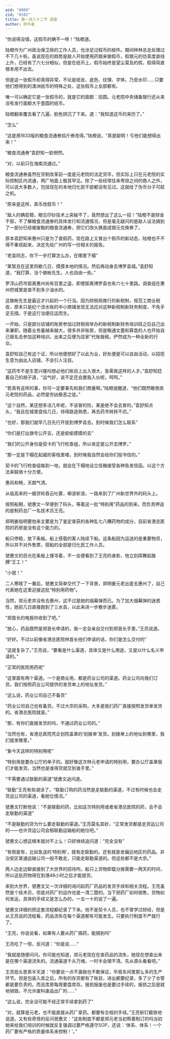 ```yaml
---
aid: "0009"
zid: "0182"
title: 第一百八十二节 调查
author: 吹牛者
---
```


“你说得没错，这假币的确不一样！”陆橙道。

陆橙作为广州政治保卫局的工作人员，也涉足过假币的桉件。期间林林总总处理过不下几十桩。虽说现在的趋势是敌人开始使用药银来做假币，假银元的彷真度直线上升，已经有了六七分相似，但是在纸币上，假币始终是望尘莫及的假，假得简直根本用不出去。

但是这一张假币却真得异常，不论是纸张、底色、纹理、字体，乃至水印……只要他们想得到的澳洲纸币的特殊之处，这张假币上全部都有。

唯一可以确定它是一张假币的，就是它的面额：拾圆。元老院中央储备银行还从来没有发行面额大于壹圆的纸币。

陆橙翻来覆去看了几遍，脸色阴沉了下来。道：“我知道这币的来历了。”

“怎么”

“这是用1633版的粮食流通券拾斤券改得。”陆橙说，“真是聪明！亏他们能想得出来！”

“粮食流通券”袁舒知一脸惘然。

“对，以前只在海南流通过。”

粮食流通券虽然在货制改革前一度是元老院的法定货币，但实际上只在元老院的实际控制区内流通，两广地面上极其罕见。除了一些经常往来粤琼之间的商人之外，可以说大多数人，包括现在的本地归化民干部都没有见过。这就给了伪币分子可趁之机。

“原来是这样，真币改假币！”

“敌人的确狡猾，眼见印钞技术上突破不了，竟然想出了这么一招！”陆橙不是财金干部，不了解粮食流通券的具体发行和流通情况，但是毫无疑问的是敌人设法搞到了一部分已经被废黜的粮食流通券，把它们改头换面成银元兑换券了。

原本袁舒知来惠州只是为了查假药，现在路上又冒出个假币的新动态，陆橙也不不得不重视起来，决定先给广州的写一份相关的报告。

“老袁同志，你下一步打算怎么办，在哪里下榻”

“某暂且在这里将歇几日，摸摸本地的情况。然后再动身去博罗县城。”袁舒知道，“我打算，当个做帐先生。人也自由一些。”

罗浮山药市距离惠州尚有百里之遥，即使距离博罗县也有六七十里路。调查组在惠州府城里是查不到多少油水的。

这做帐先生是最近才兴起的一个行当。因为财税局推行的新税制，规范工商业税收，原本只是纪个流水账的中小商铺发现无法应对这种新税制新财务制度，不免手足无措。于是这行当便应运而生。

一开始，只是部分店铺的账房参加过财税局举办的新税制新财务培训班之后自己出来兼职，随着业务量越来越大，很多并非账房，但是略通文墨和算盘的人也开始自己报名去参加这种培训，出来之后便为店家“代账报税。俨然成为一种全新的行业。

袁舒知自己有这个证，所以他便想好了以此为业，好处便是可以自由活动，以招揽生意为由出入店铺，不会引人注目。

“这药市不是生意兴隆吗想必他们账目上出入很大，急需我这样的人才。”袁舒知捻着自己的胡子道，“运气好，说不定还会邀我入伙呢，呵呵。”

“若真有这样的事，你可一定要事先和我们商量啊。”陆橙提醒道，“他们既然敢倒卖元老院的药品，必然是穷凶极恶之徒。”

“这个自然，某还想多活几年呢，不该冒的险，某是绝不会去冒的。”袁舒知点头，“我且在城里盘恒几日，待得路途熟悉，再去药市转转不迟。”

“也好，那我们就早几日先行开拔到博罗县去。到时候我们怎么联系”

“你们是打出旗号公开去，还是偷偷摸摸的去”

“我们的公开身份是契卡的飞行检查组，所以肯定是公开去博罗。”

“那一定是下榻在起威的客栈里喽。到时候我自然会给你们投书信的。”

契卡的飞行检查组每到一地，就会在下榻地设立信箱接受各种告发信函。以这个方法来联络十分方便。

惠风和畅，天朗气清。

从临高来的一艘货轮吞云吐雾，噼波斩浪，一路来到了广州新世界外的码头上。

按照船期，虢惠文一早便到了码头，等着这一批“特别用”药品的到来。而负责押送的是制药总厂一名技术员王亮。

郑明姜指明要他来主要是为了鉴定查获的各种乱七八糟药物的成分，目前省港总医院的药房是没有这个能力的。

船只停稳，放下条板。船上搭载的客人陆续下船。这条船因为运送的是重要物资，所以并不对外售票，搭船的全部是归化民工作人员。

虢惠文的目光在条板上搜寻着，不一会便看到了王亮的身影，他立刻挥舞起胳膊“王工！”

“小虢！”

二人寒暄了一番后，虢惠文简单交代了一下背景，郑明姜元老出差去惠州了，自己代表她在这里迎接这批“特别用药物”。

当然，郑元老并没有去惠州，这不过是她的烟幕弹而已。为了加大烟幕弹的迷惑性，她前几日直接跑到了三水县，以此来进一步散步迷雾。

“郑首长的电报你收到了吧。”

“放心，药品既然是郑首长申请的，我一定会亲自交付到郑首长手里。”王亮说道。

“好好。不过以前像省港总医院林首长他们申请的话，你们是怎么交付的”

“这就复杂了。”王亮说，“要看是什么渠道，具体又是什么用途，又是以什么名义申请的。”

“正常的医院用药呢”

“这里面有两个渠道。一个是商业用，都是药业公司的渠道。药业公司向我们订货。我们按照药业公司提供的发货单上的地址发货。”

“这么说，药业公司自己不备货”

“药业公司自己也有备货。不过大宗的采购，大多是我们药厂直接按照发货单发货的。省港总医院就是。”

“那，有你们直接发货的吗，不通过药业公司的。”

“当然也有，省港总医院凭企划院盖章的‘划拨单’发货。划拨单上的地址到哪里，我们就发哪里。”

“象今天这样的特别用呢”

“特别用是要办公厅的单子的。就好像这次林元老申请的特别用，要办公厅盖章我们才能发货。当然也是谁得货就交到谁手里。”

“不需要通过联勤的渠道”虢惠文追问道。

“联勤”王亮有些湖涂了，“联勤订购的药当然是走联勤的渠道，不过有时候也会走货运公司的渠道，看舱位情况。”

虢惠文打断他说：“不是联勤的药，比如这次特别用或者省港总医院的药，会不会走联勤的渠道”

“不是联勤的货为什么要走联勤的渠道。”王亮莫名其妙，“正常发货都是走货运公司的――也许货运公司会租联勤运输船的舱位吧。”

虢惠文心想这根本就对不上么！只好继续追问道：“完全没有”

“有倒是有，比如急送的‘特别用’，就有走联勤的。还有就是发偏远地区的药品。非治安区普通运输公司一般不敢走，只能走联勤渠道的。但这些都不是大宗。”

两人边走边聊直接到了大世界的招待所。船只上货物卸载分拨需要一两天的时间，所以这批药物得在到港48小时之后才能提货。



来到大世界，虢惠文又一次详细的询问起药厂药品的发货手续和相关流程。王亮虽然是个技术员，但是对药厂的运作也是一清二楚的。当下把药厂如何销售，货物如何发运，具体的手续又是怎么办的，一五一十的说了一遍。

虢惠文详细的把这套流程都纪录了下来。他不是契卡人员，也不曾学过财经，但是从王亮说的流程看，药品流失在每个渠道都有可能发生。只要执行制度不严就行了。

“王亮，你说说看，如果有人要从药厂搞药，能搞到吗”

王亮吃了一惊，反问道：“你是说……”

“我就是随便问问。你可能也知道，郑元老现在在查药品的流失，她现在想查出来是在哪个渠道流失的。流通渠道千头万绪，一时半会理不清。先从源头看看吧。”

王亮低头思索半天道：“你要说一点不漏我也不敢保证，毕竟车间里那么多的生产环节。但是包装入库之后，所有的存货都有了账目，进出都要纪录，多了少了仓管都是要负责的。而且库房每周要盘库存。报损报废也是要过手续的，报损之后是就地销毁，不允许废料废品出厂的……”

“这么说，完全没可能不经正常手续拿到药了”

“对，就算是元老，也不能直接从药厂拿药。都要有合规的手续。”王亮斩钉截铁地说道。又有些奇怪的反问虢惠文：“这些制度不都是郑元老当初帮着制订的吗当初她来给我们培训的时候就反复强调过要严格遵守SOP，还说：‘体系、体系！一个药厂要有严格的质量体系来控制！’。”

